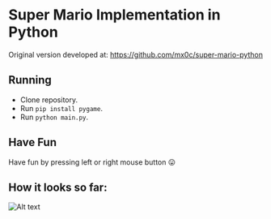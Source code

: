 # Super Mario Implementation in Python

Original version developed at: https://github.com/mx0c/super-mario-python

## Running

* Clone repository.
* Run `pip install pygame`.
* Run `python main.py`.

## Have Fun

Have fun by pressing left or right mouse button 😛

## How it looks so far:
![Alt text](https://i.imgur.com/pGf4624.png)

